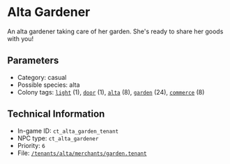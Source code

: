 # Alta Gardener

An alta gardener taking care of her garden. She's ready to share her goods with you!

## Parameters

- Category: casual
- Possible species: alta
- Colony tags: [`light`](https://ceterai.github.io/MyEnternia/Wiki/Tags/Light) (1), [`door`](https://ceterai.github.io/MyEnternia/Wiki/Tags/Door) (1), [`alta`](https://ceterai.github.io/MyEnternia/Wiki/Tags/Alta) (8), [`garden`](https://ceterai.github.io/MyEnternia/Wiki/Tags/Garden) (24), [`commerce`](https://ceterai.github.io/MyEnternia/Wiki/Tags/Commerce) (8)

## Technical Information

- In-game ID: `ct_alta_garden_tenant`
- NPC type: `ct_alta_gardener`
- Priority: `6`
- File: [`/tenants/alta/merchants/garden.tenant`](https://github.com/Ceterai/Enternia/blob/main/tenants/alta/merchants/garden.tenant)
